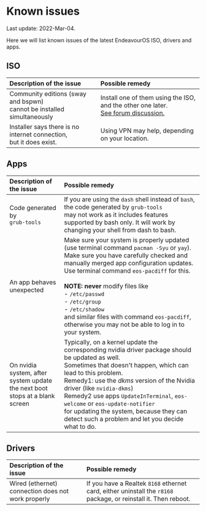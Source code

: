 # Known issues

Last update: 2022-Mar-04.

Here we will list known issues of the latest EndeavourOS ISO, drivers and apps.

## ISO

Description of the issue | Possible remedy
:---- | :----
Community editions (sway and bspwn)<br> cannot be installed simultaneously | Install one of them using the ISO, and the other one later.<br>[See forum discussion.](https://forum.endeavouros.com/t/install-both-the-community-editions)
Installer says there is no internet connection,<br> but it does exist. | Using VPN may help, depending on your location.

## Apps

Description of the issue | Possible remedy
:---- | :----
Code generated by<br> `grub-tools` | If you are using the `dash` shell instead of `bash`, the code generated by `grub-tools`<br>may not work as it includes features supported by bash only. It will work by changing your shell from dash to bash.
An app behaves unexpected | Make sure your system is properly updated (use terminal command `pacman -Syu` or `yay`).<br>Make sure you have carefully checked and manually merged app configuration updates.<br>Use terminal command `eos-pacdiff` for this.<br><br><b>NOTE:</b> <b>never</b> modify files like<br>- `/etc/passwd`<br>- `/etc/group`<br>- `/etc/shadow`<br>and similar files with command `eos-pacdiff`, otherwise you may not be able to log in to your system.
On nvidia system, after<br>system update the next boot<br>stops at a blank screen | Typically, on a kernel update the corresponding nvidia driver package should be updated as well.<br>Sometimes that doesn't happen, which can lead to this problem.<br>Remedy1: use the *dkms* version of the Nvidia driver (like `nvidia-dkms`)<br>Remedy2 use apps `UpdateInTerminal`, `eos-welcome` or `eos-update-notifier`<br>for updating the system, because they can detect such a problem and let you decide what to do.

## Drivers

Description of the issue | Possible remedy
:---- | :----
Wired (ethernet) connection does not work properly | If you have a Realtek `8168` ethernet card, either uninstall the `r8168` package, or reinstall it. Then reboot.
